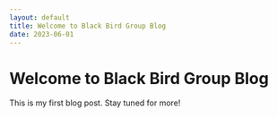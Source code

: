 ```yaml
---
layout: default
title: Welcome to Black Bird Group Blog
date: 2023-06-01
---
```


# Welcome to Black Bird Group Blog

This is my first blog post. Stay tuned for more!
